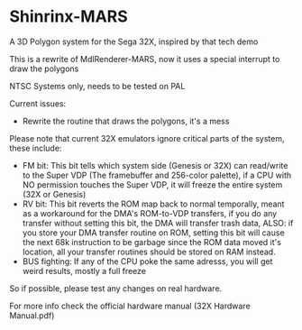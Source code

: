 # Shinrinx-MARS
A 3D Polygon system for the Sega 32X, inspired by that tech demo

This is a rewrite of MdlRenderer-MARS, now it uses a special interrupt to draw the polygons

NTSC Systems only, needs to be tested on PAL

Current issues:
- Rewrite the routine that draws the polygons, it's a mess

Please note that current 32X emulators ignore critical parts of the system, these include:
- FM bit: This bit tells which system side (Genesis or 32X) can read/write to the Super VDP (The framebuffer and 256-color palette), if a CPU with NO permission touches the Super VDP, it will freeze the entire system (32X or Genesis)
- RV bit: This bit reverts the ROM map back to normal temporally, meant as a workaround for the DMA's ROM-to-VDP transfers, if you do any transfer without setting this bit, the DMA will transfer trash data, ALSO: if you store your DMA transfer routine on ROM, setting this bit will cause the next 68k instruction to be garbage since the ROM data moved it's location, all your transfer routines should be stored on RAM instead.
- BUS fighting: If any of the CPU poke the same adresss, you will get weird results, mostly a full freeze

So if possible, please test any changes on real hardware.

For more info check the official hardware manual (32X Hardware Manual.pdf)
